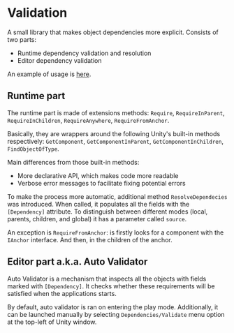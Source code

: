 ﻿# Validation

A small library that makes object dependencies more explicit. Consists of two parts:
- Runtime dependency validation and resolution
- Editor dependency validation 

An example of usage is [here](Assets/Scripts/Demo.cs).

## Runtime part
The runtime part is made of extensions methods: `Require`, `RequireInParent`, `RequireInChildren`, `RequireAnywhere`, `RequireFromAnchor`.

Basically, they are wrappers around the following Unity's built-in methods respectively: `GetComponent`, `GetComponentInParent`, `GetComponentInChildren`, `FindObjectOfType`.

Main differences from those built-in methods:
- More declarative API, which makes code more readable
- Verbose error messages to facilitate fixing potential errors

To make the process more automatic, additional method `ResolveDependecies` was introduced. When called, it populates all the fields with the `[Dependency]` attribute.
To distinguish between different modes (local, parents, children, and global) it has a parameter called `source`.

An exception is `RequireFromAnchor`: is firstly looks for a component with the `IAnchor` interface. And then, in the children of the anchor.

## Editor part a.k.a. Auto Validator

Auto Validator is a mechanism that inspects all the objects with fields marked with `[Dependency]`.
It checks whether these requirements will be satisfied when the applications starts. 

By default, auto validator is ran on entering the play mode. Additionally, it can be launched manually by selecting `Dependencies/Validate` menu option at the top-left of Unity window.  
